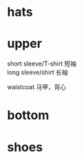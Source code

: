 # hats    




# upper    
short sleeve/T-shirt 短袖     
long sleeve/shirt 长袖    

waistcoat 马甲，背心   



# bottom   





# shoes    


